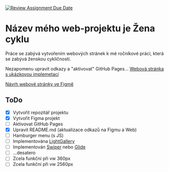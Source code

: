 [![Review Assignment Due Date](https://classroom.github.com/assets/deadline-readme-button-24ddc0f5d75046c5622901739e7c5dd533143b0c8e959d652212380cedb1ea36.svg)](https://classroom.github.com/a/KU8eozPI)
# Název mého web-projektu je Žena cyklu
Práce se zabývá vytvořením webových stránek k mé ročníkové práci, která se zabývá ženskou cykličností.

Nezapomenu upravit odkazy a "aktivovat" GitHub Pages... 
[Webová stránka s ukázkovou implemetací](https://pslib-cz.github.io/2022-l3-web-site-vendulapelantova/)

[Návrh webové stránky ve Figmě](https://www.figma.com/file/xSYwlnM0FwmnVv4pXHqUHD/L3-Projekt_zaverecny-Pelantova_Vendula?type=design&node-id=0%3A1&t=5sDmWz1KsOuqrZPu-1)

## ToDo
- [x] Vytvořit repozitář projektu
- [x] Vytvořit Figma projekt
- [ ] Aktivovat GitHub Pages
- [x] Upravit README.md (aktualizace odkazů na Figmu a Web)
- [ ] Hamburger menu (s JS)
- [ ] Implementována [LightGallery](https://github.com/sachinchoolur/lightGallery)
- [ ] Implementován [Swiper](https://swiperjs.com/) nebo [Glide](https://glidejs.com/)
- [ ] ...desatero
- [ ] Zcela funkční při vw 360px
- [ ] Zcela funkční při vw 2560px
